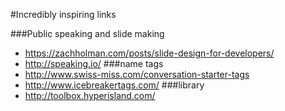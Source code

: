 #Incredibly inspiring links

###Public speaking and slide making
* https://zachholman.com/posts/slide-design-for-developers/
* http://speaking.io/
###name tags
* http://www.swiss-miss.com/conversation-starter-tags
* http://www.icebreakertags.com/
###library 
* http://toolbox.hyperisland.com/